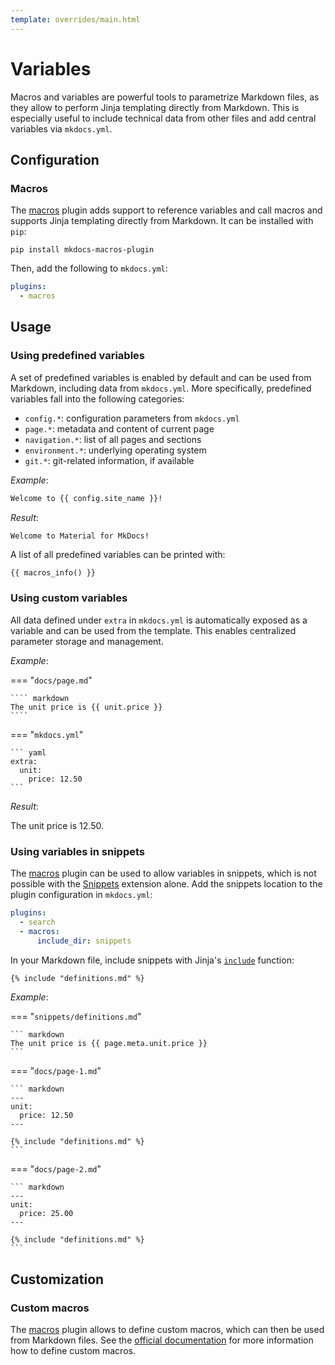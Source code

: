 ```yaml
---
template: overrides/main.html
---
```


# Variables

Macros and variables are powerful tools to parametrize Markdown files, as they 
allow to perform Jinja templating directly from Markdown. This is especially 
useful to include technical data from other files and add central variables via 
`mkdocs.yml`.

## Configuration

### Macros

The [macros][1] plugin adds support to reference variables and call macros and 
supports Jinja templating directly from Markdown. It can be installed with
`pip`:

```
pip install mkdocs-macros-plugin
```

Then, add the following to `mkdocs.yml`:

``` yaml
plugins:
  - macros
```

  [1]: https://github.com/fralau/mkdocs_macros_plugin

## Usage

### Using predefined variables

A set of predefined variables is enabled by default and can be used from 
Markdown, including data from `mkdocs.yml`. More specifically, predefined 
variables fall into the following categories:

- `config.*`: configuration parameters from `mkdocs.yml`
- `page.*`: metadata and content of current page
- `navigation.*`: list of all pages and sections
- `environment.*`: underlying operating system
- `git.*`: git-related information, if available

_Example_:

``` markdown
Welcome to {{ config.site_name }}!
```

_Result_:

``` markdown
Welcome to Material for MkDocs!
```

A list of all predefined variables can be printed with:

```
{{ macros_info() }}
```

### Using custom variables

All data defined under `extra` in `mkdocs.yml` is automatically exposed as a
variable and can be used from the template. This enables centralized parameter
storage and management.

_Example_:

=== "`docs/page.md`"

    ```` markdown
    The unit price is {{ unit.price }}
    ````

=== "`mkdocs.yml`"

    ``` yaml
    extra:
      unit:
        price: 12.50
    ```

_Result_:

The unit price is 12.50.

### Using variables in snippets

The [macros][2] plugin can be used to allow variables in snippets, which is not
possible with the [Snippets][3] extension alone. Add the snippets location to
the plugin configuration in `mkdocs.yml`:

``` yaml
plugins:
  - search
  - macros:
      include_dir: snippets
```

In your Markdown file, include snippets with Jinja's [`include`][4] function:

``` markdown
{% include "definitions.md" %}
```

_Example_:

=== "`snippets/definitions.md`"

    ``` markdown
    The unit price is {{ page.meta.unit.price }}
    ```

=== "`docs/page-1.md`"

    ``` markdown
    ---
    unit:
      price: 12.50
    ---

    {% include "definitions.md" %}
    ```

=== "`docs/page-2.md`"

    ``` markdown
    ---
    unit:
      price: 25.00
    ---

    {% include "definitions.md" %}
    ```

  [2]: #macros
  [3]: https://facelessuser.github.io/pymdown-extensions/extensions/snippets/
  [4]: https://jinja.palletsprojects.com/en/2.11.x/templates/#include

## Customization

### Custom macros

The [macros][1] plugin allows to define custom macros, which can then be used
from Markdown files. See the [official documentation][5] for more information
how to define custom macros.

  [5]: https://mkdocs-macros-plugin.readthedocs.io/en/latest/python/
